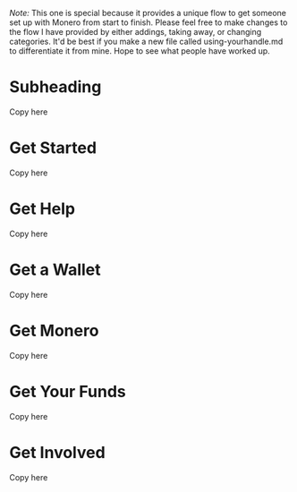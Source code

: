 _Note:_
This one is special because it provides a unique flow to get someone set up with Monero from start to finish. Please feel free to make changes to the flow I have provided by either addings, taking away, or changing categories. It'd be best if you make a new file called using-yourhandle.md to differentiate it from mine. Hope to see what people have worked up.

# Subheading

Copy here

# Get Started

Copy here

# Get Help

Copy here

# Get a Wallet

Copy here

# Get Monero

Copy here

# Get Your Funds

Copy here

# Get Involved

Copy here
